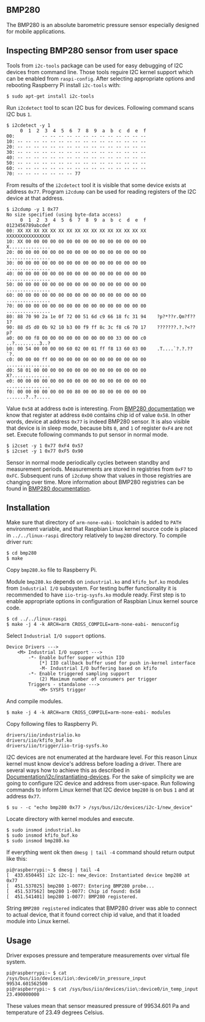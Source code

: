 ## BMP280 ##

The BMP280 is an absolute barometric pressure sensor especially designed for 
mobile applications. 

## Inspecting BMP280 sensor from user space ##

Tools from `i2c-tools` package can be used for easy debugging of I2C devices 
from command line. Those tools reguire I2C kernel support which can be enabled 
from `raspi-config`. After selecting appropriate options and rebooting Raspberry 
Pi install `i2c-tools` with:

```
$ sudo apt-get install i2c-tools
```

Run `i2cdetect` tool to scan I2C bus for devices. Following command scans I2C 
bus `1`. 

```
$ i2cdetect -y 1
     0  1  2  3  4  5  6  7  8  9  a  b  c  d  e  f
00:          -- -- -- -- -- -- -- -- -- -- -- -- -- 
10: -- -- -- -- -- -- -- -- -- -- -- -- -- -- -- -- 
20: -- -- -- -- -- -- -- -- -- -- -- -- -- -- -- -- 
30: -- -- -- -- -- -- -- -- -- -- -- -- -- -- -- -- 
40: -- -- -- -- -- -- -- -- -- -- -- -- -- -- -- -- 
50: -- -- -- -- -- -- -- -- -- -- -- -- -- -- -- -- 
60: -- -- -- -- -- -- -- -- -- -- -- -- -- -- -- -- 
70: -- -- -- -- -- -- -- 77
```

From results of the `i2cdetect` tool it is visible that some device exists at 
address `0x77`.  Program `i2cdump` can be used for reading registers of the I2C 
device at that address. 

```
$ i2cdump -y 1 0x77
No size specified (using byte-data access)
     0  1  2  3  4  5  6  7  8  9  a  b  c  d  e  f    0123456789abcdef
00: XX XX XX XX XX XX XX XX XX XX XX XX XX XX XX XX    XXXXXXXXXXXXXXXX
10: XX 00 00 00 00 00 00 00 00 00 00 00 00 00 00 00    X...............
20: 00 00 00 00 00 00 00 00 00 00 00 00 00 00 00 00    ................
30: 00 00 00 00 00 00 00 00 00 00 00 00 00 00 00 00    ................
40: 00 00 00 00 00 00 00 00 00 00 00 00 00 00 00 00    ................
50: 00 00 00 00 00 00 00 00 00 00 00 00 00 00 00 00    ................
60: 00 00 00 00 00 00 00 00 00 00 00 00 00 00 00 00    ................
70: 00 00 00 00 00 00 00 00 00 00 00 00 00 00 00 00    ................
80: 88 70 90 2a 1e 0f 72 00 51 6d c9 66 18 fc 31 94    ?p?*??r.Qm?f??1?
90: 88 d5 d0 0b 92 10 b3 00 f9 ff 8c 3c f8 c6 70 17    ???????.?.?<??p?
a0: 00 00 f8 00 00 00 00 00 00 00 00 00 33 00 00 c0    ..?.........3..?
b0: 00 54 00 00 00 00 60 02 00 01 ff f8 13 60 03 00    .T....`?.?.??`?.
c0: 00 00 00 ff 00 00 00 00 00 00 00 00 00 00 00 00    ................
d0: 58 01 00 00 00 00 00 00 00 00 00 00 00 00 00 00    X?..............
e0: 00 00 00 00 00 00 00 00 00 00 00 00 00 00 00 00    ................
f0: 00 00 00 00 00 00 00 80 00 00 80 00 00 00 00 00    .......?..?.....
```

Value `0x58` at address `0xD0` is interesting. From [BMP280 
documentation](https://ae-bst.resource.bosch.com/media/_tech/media/datasheets/BST-BMP280-DS001-12.pdf) 
we know that register at address `0xD0` contains chip id of value `0x58`. In 
other words, device at address `0x77` is indeed BMP280 sensor.  It is also 
visible that device is in sleep mode, because bits `0`, and `1` of register 
`0xF4` are not set. Execute following commands to put sensor in normal mode.

```
$ i2cset -y 1 0x77 0xF4 0x57
$ i2cset -y 1 0x77 0xF5 0x90
```

Sensor in normal mode periodically cycles between standby and measurement 
periods. Measurements are stored in registries from `0xF7` to `0xFC`. Subsequent 
runs of `i2cdump` show that values in those registries are changing over time. 
More information about BMP280 registries can be found in [BMP280 
documentation](https://ae-bst.resource.bosch.com/media/_tech/media/datasheets/BST-BMP280-DS001-12.pdf).

## Installation ##

Make sure that directory of `arm-none-eabi-` toolchain is added to `PATH` 
environment variable, and that Raspbian Linux kernel source code is placed in 
`../../linux-raspi` directory relatively to `bmp280` directory. To compile 
driver run:

```
$ cd bmp280
$ make
```

Copy `bmp280.ko` file to Raspberry Pi.

Module `bmp280.ko` depends on `industrial.ko` and `kfifo_buf.ko` modules from 
`Industrial I/O` subsystem. For testing buffer functionality it is recommended 
to have `iio-trig-sysfs.ko` module ready. First step is to enable appropriate 
options in configuration of Raspbian Linux kernel source code.

```
$ cd ../../linux-raspi
$ make -j 4 -k ARCH=arm CROSS_COMPILE=arm-none-eabi- menuconfig
```

Select `Industrial I/O support` options.

```
Device Drivers --->
    <M> Industrial I/O support --->
        -*- Enable buffer supper within IIO
            [*] IIO callback buffer used for push in-kernel interface
            -M- Industrial I/O buffering based on kfifo
        -*- Enable triggered sampling support
            (2) Maximum number of consumers per trigger
        Triggers - standalone --->
            <M> SYSFS trigger
```

And compile modules.

```
$ make -j 4 -k ARCH=arm CROSS_COMPILE=arm-none-eabi- modules
```

Copy following files to Raspberry Pi.

```
drivers/iio/industrialio.ko
drivers/iio/kfifo_buf.ko
drivers/iio/trigger/iio-trig-sysfs.ko
```

I2C devices are not enumerated at the hardware level. For this reason Linux 
kernel must know device's address before loading a driver. There are several 
ways how to achieve this as described in 
[Documentation/i2c/instantiating-devices](https://github.com/raspberrypi/linux/blob/rpi-4.1.y/Documentation/i2c/instantiating-devices). 
For the sake of simplicity we are going to configure I2C device and address from 
user-space. Run following commands to inform Linux kernel that I2C device 
`bmp280` is on bus `1` and at address `0x77`.

```
$ su - -c "echo bmp280 0x77 > /sys/bus/i2c/devices/i2c-1/new_device"
```

Locate directory with kernel modules and execute.

```
$ sudo insmod industrial.ko
$ sudo insmod kfifo_buf.ko
$ sudo insmod bmp280.ko
```

If everything went ok then `dmesg | tail -4` command should return output like 
this:

```
pi@raspberrypi:~ $ dmesg | tail -4
[  433.650445] i2c i2c-1: new_device: Instantiated device bmp280 at 0x77
[  451.537025] bmp280 1-0077: Entering BMP280 probe...
[  451.537562] bmp280 1-0077: Chip id found: 0x58
[  451.541401] bmp280 1-0077: BMP280 registered.
```

String `BMP280 registered` indicates that BMP280 driver was able to connect to 
actual device, that it found correct chip id value, and that it loaded module 
into Linux kernel. 

## Usage ##

Driver exposes pressure and temperature measurements over virtual file system. 

```
pi@raspberrypi:~ $ cat /sys/bus/iio/devices/iio\:device0/in_pressure_input 
99534.601562500
pi@raspberrypi:~ $ cat /sys/bus/iio/devices/iio\:device0/in_temp_input 
23.490000000
```

These values mean that sensor measured pressure of 99534.601 Pa and temperature 
of 23.49 degrees Celsius. 

